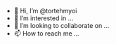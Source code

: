 - 👋 Hi, I’m @tortehmyoi
- 👀 I’m interested in ...
- 💞️ I’m looking to collaborate on ...
- 📫 How to reach me ...
